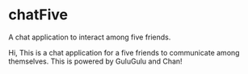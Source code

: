 # chatFive
A chat application to interact among five friends.


Hi, This is a chat application for a five friends to communicate among themselves. This is powered by GuluGulu and Chan!
